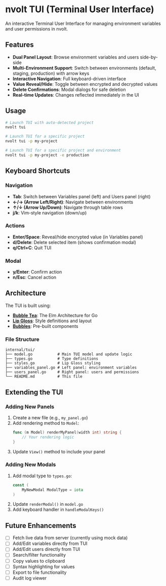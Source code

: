 # nvolt TUI (Terminal User Interface)

An interactive Terminal User Interface for managing environment variables and user permissions in nvolt.

## Features

- **Dual Panel Layout**: Browse environment variables and users side-by-side
- **Multi-Environment Support**: Switch between environments (default, staging, production) with arrow keys
- **Interactive Navigation**: Full keyboard-driven interface
- **Value Reveal/Hide**: Toggle between encrypted and decrypted values
- **Delete Confirmations**: Modal dialogs for safe deletion
- **Real-time Updates**: Changes reflected immediately in the UI

## Usage

```bash
# Launch TUI with auto-detected project
nvolt tui

# Launch TUI for a specific project
nvolt tui -p my-project

# Launch TUI for a specific project and environment
nvolt tui -p my-project -e production
```

## Keyboard Shortcuts

### Navigation
- **Tab**: Switch between Variables panel (left) and Users panel (right)
- **←/→ (Arrow Left/Right)**: Navigate between environments
- **↑/↓ (Arrow Up/Down)**: Navigate through table rows
- **j/k**: Vim-style navigation (down/up)

### Actions
- **Enter/Space**: Reveal/hide encrypted value (in Variables panel)
- **d/Delete**: Delete selected item (shows confirmation modal)
- **q/Ctrl+C**: Quit TUI

### Modal
- **y/Enter**: Confirm action
- **n/Esc**: Cancel action

## Architecture

The TUI is built using:
- **[Bubble Tea](https://github.com/charmbracelet/bubbletea)**: The Elm Architecture for Go
- **[Lip Gloss](https://github.com/charmbracelet/lipgloss)**: Style definitions and layout
- **[Bubbles](https://github.com/charmbracelet/bubbles)**: Pre-built components

### File Structure

```
internal/tui/
├── model.go           # Main TUI model and update logic
├── types.go           # Type definitions
├── styles.go          # Lip Gloss styling
├── variables_panel.go # Left panel: environment variables
├── users_panel.go     # Right panel: users and permissions
└── README.md          # This file
```

## Extending the TUI

### Adding New Panels

1. Create a new file (e.g., `my_panel.go`)
2. Add rendering method to `Model`:
   ```go
   func (m Model) renderMyPanel(width int) string {
       // Your rendering logic
   }
   ```
3. Update `View()` method to include your panel

### Adding New Modals

1. Add modal type to `types.go`:
   ```go
   const (
       MyNewModal ModalType = iota
   )
   ```
2. Update `renderModal()` in `model.go`
3. Add keyboard handler in `handleModalKeys()`

## Future Enhancements

- [ ] Fetch live data from server (currently using mock data)
- [ ] Add/Edit variables directly from TUI
- [ ] Add/Edit users directly from TUI
- [ ] Search/filter functionality
- [ ] Copy values to clipboard
- [ ] Syntax highlighting for values
- [ ] Export to file functionality
- [ ] Audit log viewer
